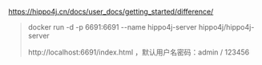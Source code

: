 https://hippo4j.cn/docs/user_docs/getting_started/difference/

> docker run -d -p 6691:6691 --name hippo4j-server hippo4j/hippo4j-server
> 
> http://localhost:6691/index.html ，默认用户名密码：admin / 123456

